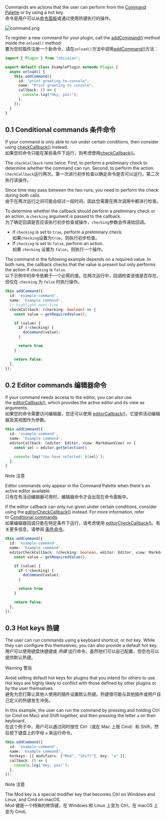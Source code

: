 

Commands are actions that the user can perform from the [Command Palette](https://help.obsidian.md/Plugins/Command+palette) or by using a hot key.  
命令是用户可以从[命令面板](https://help.obsidian.md/Plugins/Command+palette)或通过使用热键执行的操作。

![command.png](https://publish-01.obsidian.md/access/caa27d6312fe5c26ebc657cc609543be/Assets/command.png)

To register a new command for your plugin, call the [addCommand()](https://docs.obsidian.md/Reference/TypeScript+API/Plugin/addCommand) method inside the `onload()` method:  
要为您的插件注册一个新命令，请在`onload()`方法中调用[addCommand()](https://docs.obsidian.md/Reference/TypeScript+API/Plugin/addCommand)方法：

```ts
import { Plugin } from "obsidian";

export default class ExamplePlugin extends Plugin {
  async onload() {
    this.addCommand({
      id: "print-greeting-to-console",
      name: "Print greeting to console",
      callback: () => {
        console.log("Hey, you!");
      },
    });
  }
}
```

## 0.1 Conditional commands 条件命令

If your command is only able to run under certain conditions, then consider using [checkCallback()](https://docs.obsidian.md/Reference/TypeScript+API/Command/checkCallback) instead.  
如果您的命令只能在某些条件下运行，则考虑使用[checkCallback()](https://docs.obsidian.md/Reference/TypeScript+API/Command/checkCallback)。

The `checkCallback` runs twice. First, to perform a preliminary check to determine whether the command can run. Second, to perform the action.  
`checkCallback`运行两次。第一次进行初步检查以确定命令是否可以运行。第二次执行该操作。

Since time may pass between the two runs, you need to perform the check during both calls.  
由于在两次运行之间可能会经过一段时间，因此您需要在两次调用中都进行检查。

To determine whether the callback should perform a preliminary check or an action, a `checking` argument is passed to the callback.  
为了确定回调是否应该执行初步检查或操作，`checking`参数会传递给回调。

- If `checking` is set to `true`, perform a preliminary check.  
    如果`checking`设置为`true`，则执行初步检查。
- If `checking` is set to `false`, perform an action.  
    如果 `checking` 设置为 `false`，则执行一个操作。

The command in the following example depends on a required value. In both runs, the callback checks that the value is present but only performs the action if `checking` is `false`.  
以下示例中的命令依赖于一个必需的值。在两次运行中，回调检查该值是否存在，但仅在 `checking` 为 `false` 时执行操作。

```ts
this.addCommand({
  id: 'example-command',
  name: 'Example command',
  // highlight-next-line
  checkCallback: (checking: boolean) => {
    const value = getRequiredValue();

    if (value) {
      if (!checking) {
        doCommand(value);
      }

      return true
    }

    return false;
  },
});
```

## 0.2 Editor commands 编辑器命令

If your command needs access to the editor, you can also use the [editorCallback()](https://docs.obsidian.md/Reference/TypeScript+API/Command/editorCallback), which provides the active editor and its view as arguments.  
如果您的命令需要访问编辑器，您还可以使用 [editorCallback()](https://docs.obsidian.md/Reference/TypeScript+API/Command/editorCallback)，它提供活动编辑器及其视图作为参数。

```ts
this.addCommand({
  id: 'example-command',
  name: 'Example command',
  editorCallback: (editor: Editor, view: MarkdownView) => {
    const sel = editor.getSelection()

    console.log(`You have selected: ${sel}`);
  },
}
```

Note 注意

Editor commands only appear in the Command Palette when there's an active editor available.  
只有在有活动编辑器可用时，编辑器命令才会出现在命令面板中。

If the editor callback can only run given under certain conditions, consider using the [editorCheckCallback()](https://docs.obsidian.md/Reference/TypeScript+API/Command/editorCheckCallback) instead. For more information, refer to [Conditional commands](https://docs.obsidian.md/Plugins/User+interface/Commands#Conditional%20commands).  
如果编辑器回调只能在特定条件下运行，请考虑使用 [editorCheckCallback()](https://docs.obsidian.md/Reference/TypeScript+API/Command/editorCheckCallback)。有关更多信息，请参阅 [条件命令](https://docs.obsidian.md/Plugins/User+interface/Commands#Conditional%20commands)。

```ts
this.addCommand({
  id: 'example-command',
  name: 'Example command',
  editorCheckCallback: (checking: boolean, editor: Editor, view: MarkdownView) => {
    const value = getRequiredValue();

    if (value) {
      if (!checking) {
        doCommand(value);
      }

      return true
    }

    return false;
  },
});
```

## 0.3 Hot keys 热键

The user can run commands using a keyboard shortcut, or _hot key_. While they can configure this themselves, you can also provide a default hot key.  
用户可以使用键盘快捷键或 _热键_ 运行命令。虽然他们可以自己配置，但您也可以提供默认热键。

Warning 警告

Avoid setting default hot keys for plugins that you intend for others to use. Hot keys are highly likely to conflict with those defined by other plugins or by the user themselves.  
避免为您打算让其他人使用的插件设置默认热键。热键很可能与其他插件或用户自己定义的热键发生冲突。

In this example, the user can run the command by pressing and holding Ctrl (or Cmd on Mac) and Shift together, and then pressing the letter `a` on their keyboard.  
在这个例子中，用户可以通过同时按住 Ctrl（或在 Mac 上按 Cmd）和 Shift，然后按下键盘上的字母 `a` 来运行命令。

```ts
this.addCommand({
  id: 'example-command',
  name: 'Example command',
  hotkeys: [{ modifiers: ["Mod", "Shift"], key: "a" }],
  callback: () => {
    console.log('Hey, you!');
  },
});
```

Note 注意

The Mod key is a special modifier key that becomes Ctrl on Windows and Linux, and Cmd on macOS.  
Mod 键是一个特殊的修饰键，在 Windows 和 Linux 上变为 Ctrl，在 macOS 上变为 Cmd。